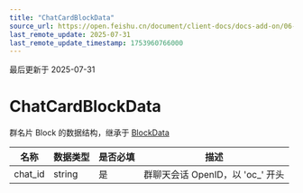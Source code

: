 ```yaml
---
title: "ChatCardBlockData"
source_url: https://open.feishu.cn/document/client-docs/docs-add-on/06-data-structure/BlockData/ChatCardBlockData
last_remote_update: 2025-07-31
last_remote_update_timestamp: 1753960766000
---
```

最后更新于 2025-07-31

# ChatCardBlockData
群名片 Block 的数据结构，继承于 [BlockData](https://open.feishu.cn/document/uAjLw4CM/uYjL24iN/docs-add-on/05-api-doc/BlockData/blockdata)

| **名称**  | **数据类型** | **是否必填** | **描述**                   |
| ------- | -------- | -------- | ------------------------ |
| chat_id | string   | 是        | 群聊天会话 OpenID，以 'oc_' 开头
